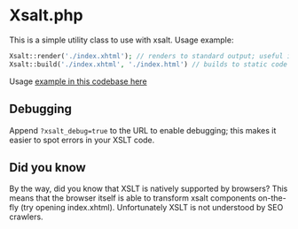 # Xsalt.php
This is a simple utility class to use with xsalt. Usage example:

```php
Xsalt::render('./index.xhtml'); // renders to standard output; useful in development of if your server runs PHP
Xsalt::build('./index.xhtml', './index.html') // builds to static code and writes to ./index.html; useful for serving static pages
```

Usage [example in this codebase here](../../examples/build-examples.php)

## Debugging
Append `?xsalt_debug=true` to the URL to enable debugging; this makes it easier to spot errors in your XSLT code.

## Did you know
By the way, did you know that XSLT is natively supported by browsers? This means that the browser itself is able to transform xsalt components on-the-fly (try opening index.xhtml). Unfortunately XSLT is not understood by SEO crawlers.
